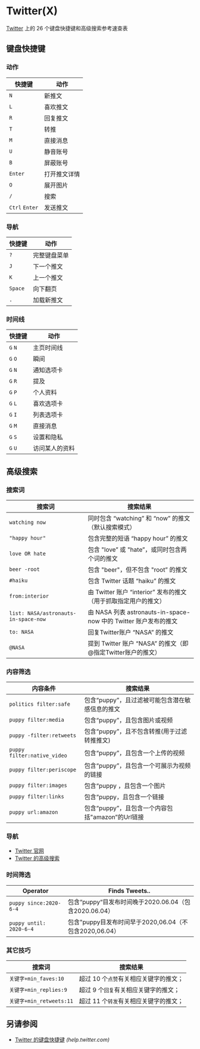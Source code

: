 Twitter(X)
===

[Twitter](https://x.com) 上的 26 个键盘快捷键和高级搜索参考速查表

键盘快捷键
----

### 动作

快捷键 | 动作
---|---
`N`  | 新推文
`L`  | 喜欢推文
`R`  | 回复推文
`T`  | 转推
`M`  | 直接消息
`U`  | 静音账号
`B`  | 屏蔽账号
`Enter`  | 打开推文详情
`O`  | 展开图片
`/`  | 搜索
`Ctrl` `Enter`  | 发送推文
<!--rehype:className=shortcuts-->

### 导航

快捷键 | 动作
---|---
`?`  | 完整键盘菜单
`J`  | 下一个推文
`K`  | 上一个推文
`Space`  | 向下翻页
`.`  | 加载新推文
<!--rehype:className=shortcuts-->

### 时间线

快捷键 | 动作
---|---
`G` `N`  | 主页时间线
`G` `O`  | 瞬间
`G` `N`  | 通知选项卡
`G` `R`  | 提及
`G` `P`  | 个人资料
`G` `L`  | 喜欢选项卡
`G` `I`  | 列表选项卡
`G` `M`  | 直接消息
`G` `S`  | 设置和隐私
`G` `U`  | 访问某人的资料
<!--rehype:className=shortcuts-->

高级搜索
----

### 搜索词
<!--rehype:wrap-class=row-span-3-->

搜索词 | 搜索结果
---|---
`watching now` |  同时包含 “watching” 和 “now” 的推文（默认搜索模式）
`"happy hour"` | 包含完整的短语 “happy hour” 的推文
`love OR hate` | 包含 "love” 或 "hate”，或同时包含两个词的推文
`beer -root` | 包含 "beer"，但不包含 "root” 的推文
`#haiku` | 包含 Twitter 话题 “haiku” 的推文
`from:interior` | 由 Twitter 账户 “interior” 发布的推文（用于抓取指定用户的推文）
`list: NASA/astronauts-in-space-now` |  由 NASA 列表 astronauts-in-space-now 中的 Twitter 账户发布的推文
`to: NASA` | 回复Twitter账户 “NASA” 的推文
`@NASA` | 提到 Twitter 账户 “NASA” 的推文（即@指定Twitter账户的推文）
<!--rehype:className=style-list-->

### 内容筛选
<!--rehype:wrap-class=row-span-3-->

内容条件 | 搜索结果
---|---
`politics filter:safe` |  包含“puppy”，且过滤被可能包含潜在敏感信息的推文
`puppy filter:media` |  包含“puppy”，且包含图片或视频
`puppy -filter:retweets` | 包含“puppy”，且不包含转推(用于过滤转推推文)
`puppy filter:native_video` | 包含“puppy”，且包含一个上传的视频
`puppy filter:periscope` | 包含“puppy”，且包含一个可展示为视频的链接
`puppy filter:images` |  包含“puppy ，且包含一个图片
`puppy filter:links` | 包含“puppy，且包含一个链接
`puppy url:amazon` | 包含“puppy”，且包含一个内容包括"amazon”的Url链接
<!--rehype:className=style-list-->

### 导航

- [Twitter 官网](https://twitter.com)<!--rehype:target=__blank-->
- [Twitter 的高级搜索](https://twitter.com/search-advanced)<!--rehype:target=__blank-->

### 时间筛选

Operator | Finds Tweets..
---|---
`puppy since:2020-6-4` | 包含“puppy“目发布时间晚于2020.06.04（包含2020.06.04）
`puppy until: 2020-6-4` | 包含"puppy目发布时间早于2020,06.04（不包含2020,06.04）
<!--rehype:className=style-list-->

### 其它技巧

搜索词 | 搜索结果
---|---
`关键字+min_faves:10` | 超过 10 个<red>`点赞`</red>有关相应关键字的推文；
`关键字+min_replies:9` | 超过 9 个<red>`回复`</red>有关相应关键字的推文；
`关键字+min_retweets:11` | 超过 11 个<red>`转发`</red>有关相应关键字的推文；
<!--rehype:className=style-list-->

另请参阅
--------

- [Twitter 的键盘快捷键](https://help.twitter.com/en/using-twitter/how-to-tweet) _(help.twitter.com)_
